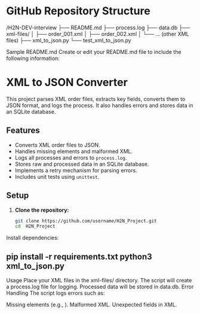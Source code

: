 GitHub Repository Structure
===========================
/H2N-DEV-interview
├── README.md
├── process.log
├── data.db
├── xml-files/
│   ├── order_001.xml
│   ├── order_002.xml
│   └── ... (other XML files)
├── xml_to_json.py
└── test_xml_to_json.py


Sample README.md
Create or edit your README.md file to include the following information:

# XML to JSON Converter

This project parses XML order files, extracts key fields, converts them to JSON format, and logs the process. It also handles errors and stores data in an SQLite database.

## Features
- Converts XML order files to JSON.
- Handles missing elements and malformed XML.
- Logs all processes and errors to `process.log`.
- Stores raw and processed data in an SQLite database.
- Implements a retry mechanism for parsing errors.
- Includes unit tests using `unittest`.

## Setup
1. **Clone the repository:**
   ```bash
   git clone https://github.com/username/H2N_Project.git
   cd  H2N_Project

Install dependencies:

pip install -r requirements.txt
python3 xml_to_json.py
---------------------------------------
Usage
Place your XML files in the xml-files/ directory.
The script will create a process.log file for logging.
Processed data will be stored in data.db.
Error Handling
The script logs errors such as:

Missing elements (e.g., <Customer>).
Malformed XML.
Unexpected fields in XML.

